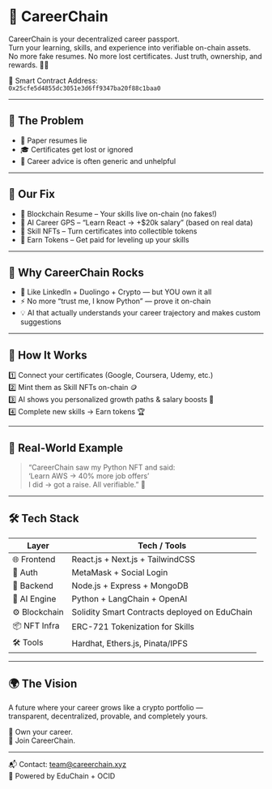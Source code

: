 # 🌱 CareerChain

CareerChain is your decentralized career passport.  
Turn your learning, skills, and experience into verifiable on-chain assets.  
No more fake resumes. No more lost certificates. Just truth, ownership, and rewards. 💼🔗

📄 Smart Contract Address:  
`0x25cfe5d4855dc3051e3d6ff9347ba20f88c1baa0`

---

## 🤔 The Problem

- 📜 Paper resumes lie  
- 🎓 Certificates get lost or ignored  
- 🤖 Career advice is often generic and unhelpful  

---

## 🚀 Our Fix

- 🔗 Blockchain Resume – Your skills live on-chain (no fakes!)  
- 🧠 AI Career GPS – “Learn React → +$20k salary” (based on real data)  
- 🎨 Skill NFTs – Turn certificates into collectible tokens  
- 💸 Earn Tokens – Get paid for leveling up your skills  

---

## 🌟 Why CareerChain Rocks

- 🐝 Like LinkedIn + Duolingo + Crypto — but YOU own it all  
- ⚡ No more “trust me, I know Python” — prove it on-chain  
- 💡 AI that actually understands your career trajectory and makes custom suggestions  

---

## 🧩 How It Works

1️⃣ Connect your certificates (Google, Coursera, Udemy, etc.)  
2️⃣ Mint them as Skill NFTs on-chain 🪙  
3️⃣ AI shows you personalized growth paths & salary boosts 💎  
4️⃣ Complete new skills → Earn tokens 🏆  

---

## 🧠 Real-World Example

> “CareerChain saw my Python NFT and said:  
> ‘Learn AWS → 40% more job offers’  
> I did → got a raise. All verifiable.” 🚀

---

## 🛠 Tech Stack

| Layer         | Tech / Tools |
|---------------|--------------|
| 🌐 Frontend    | React.js + Next.js + TailwindCSS |
| 🔐 Auth        | MetaMask + Social Login |
| 💾 Backend     | Node.js + Express + MongoDB |
| 🧠 AI Engine   | Python + LangChain + OpenAI |
| ⚙️ Blockchain  | Solidity Smart Contracts deployed on EduChain |
| 📦 NFT Infra   | ERC-721 Tokenization for Skills |
| 🛠 Tools       | Hardhat, Ethers.js, Pinata/IPFS |

---

## 🌍 The Vision

A future where your career grows like a crypto portfolio —  
transparent, decentralized, provable, and completely yours.

🌟 Own your career.  
🔗 Join CareerChain.

---

📬 Contact: team@careerchain.xyz  
🧪 Powered by EduChain + OCID
